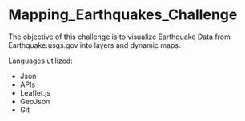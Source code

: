 # Mapping_Earthquakes_Challenge

The objective of this challenge is to visualize Earthquake Data from Earthquake.usgs.gov into layers and dynamic maps.

Languages utilized:
- Json
- APIs
- Leaflet.js
- GeoJson
- Git

